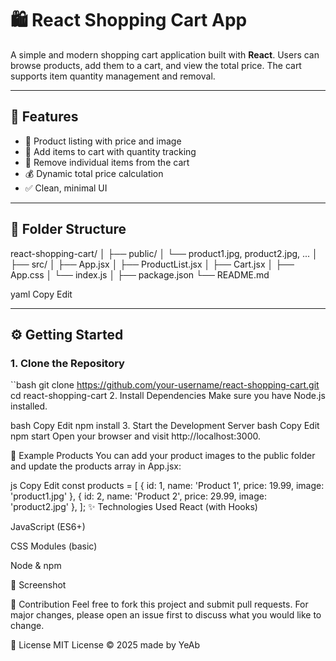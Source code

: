 # 🛍️ React Shopping Cart App

A simple and modern shopping cart application built with **React**. Users can browse products, add them to a cart, and view the total price. The cart supports item quantity management and removal.

---

## 🚀 Features

- 🧾 Product listing with price and image
- 🛒 Add items to cart with quantity tracking
- 🔄 Remove individual items from the cart
- 💰 Dynamic total price calculation
- ✅ Clean, minimal UI

---

## 📂 Folder Structure

react-shopping-cart/
│
├── public/
│ └── product1.jpg, product2.jpg, ...
│
├── src/
│ ├── App.jsx
│ ├── ProductList.jsx
│ ├── Cart.jsx
│ ├── App.css
│ └── index.js
│
├── package.json
└── README.md

yaml
Copy
Edit

---

## ⚙️ Getting Started

### 1. Clone the Repository

``bash
git clone https://github.com/your-username/react-shopping-cart.git
cd react-shopping-cart
2. Install Dependencies
Make sure you have Node.js installed.

bash
Copy
Edit
npm install
3. Start the Development Server
bash
Copy
Edit
npm start
Open your browser and visit http://localhost:3000.

🧪 Example Products
You can add your product images to the public folder and update the products array in App.jsx:

js
Copy
Edit
const products = [
  { id: 1, name: 'Product 1', price: 19.99, image: 'product1.jpg' },
  { id: 2, name: 'Product 2', price: 29.99, image: 'product2.jpg' },
];
✨ Technologies Used
React (with Hooks)

JavaScript (ES6+)

CSS Modules (basic)

Node & npm

📸 Screenshot

🙌 Contribution
Feel free to fork this project and submit pull requests. For major changes, please open an issue first to discuss what you would like to change.

📃 License
MIT License © 2025 made by YeAb

